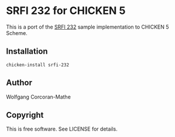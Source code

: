 # SRFI 232 for CHICKEN 5

This is a port of the
[SRFI 232](https://srfi.schemers.org/srfi-232/) sample
implementation to CHICKEN 5 Scheme.

## Installation

    chicken-install srfi-232

## Author

Wolfgang Corcoran-Mathe

## Copyright

This is free software.  See LICENSE for details.
